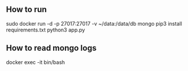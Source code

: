 ## How to run
sudo docker run -d -p 27017:27017 -v ~/data:/data/db mongo
pip3 install requirements.txt
python3 app.py

## How to read mongo logs
docker exec -it <container name or id> bin/bash


